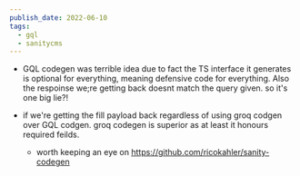 ```yaml
---
publish_date: 2022-06-10
tags:
  - gql
  - sanitycms
---
```

- GQL codegen  was terrible idea due to fact the TS interface it generates is optional for everything, meaning defensive code for everything. Also the respoinse we;re getting back doesnt match the query given. so it's one big lie?!

- if we're getting the fill payload back regardless of using groq codgen over GQL codgen. groq codegen is superior as at least it honours required feilds.
	-  worth keeping an eye on https://github.com/ricokahler/sanity-codegen

